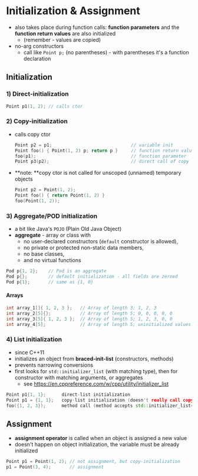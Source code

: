 # Initialization & Assignment

- also takes place during function calls: **function parameters** and the **function return values** are also initialized
    - (remember - values are copied)
- no-arg constructors
    - call like `Point p;` (no parentheses) - with parentheses it's a function declaration

## Initialization

### 1) Direct-initialization

```c++
Point p1(1, 2); // calls ctor
```

### 2) Copy-initialization

- calls copy ctor
    ```c++
    Point p2 = p1;                              // variable init
    Point foo() { Point(1, 2) p; return p }     // function return value
    foo(p1);                                    // function parameter
    Point p3(p2);                               // direct call of copy ctor
    ```

- **note: **copy ctor is not called for unscoped (unnamed) temporary objects
    ```c++
    Point p2 = Point(1, 2);
    Point foo() { return Point(1, 2) }
    foo(Point(1, 2));
    ```

### 3) Aggregate/POD initialization

- a bit like Java's `POJO` (Plain Old Java Object)
- **aggregate** - array or class with
    - no user-declared constructors (`default` constructor is allowed),
    - no private or protected non-static data members,
    - no base classes,
    - and no virtual functions

```c++
Pod p{1, 2};    // Pod is an aggregate
Pod p{};        // default initialization - all fields are zeroed
Pod p{1};       // same as {1, 0}
```

#### Arrays

```c++
int array_1[]{ 1, 2, 3 };   // Array of length 3; 1, 2, 3
int array_2[5]{};           // Array of length 5; 0, 0, 0, 0, 0
int array_3[5]{ 1, 2, 3 };  // Array of length 5; 1, 2, 3, 0, 0
int array_4[5];             // Array of length 5; uninitialized values
```

### 4) List initialization

- since C++11
- initializes an object from **braced-init-list** (constructors, methods)
- prevents narrowing conversions
- first looks for `std::initializer_list` (with matching type), then for constructor with matching arguments, or aggregates
    - see https://en.cppreference.com/w/cpp/utility/initializer_list

```c++
Point p1{1, 1};      direct-list initialization
Point p1 = {1, 1};   copy-list initialization (doesn't really call copy constructor)
foo({1, 2, 3});      method call (method accepts std::initializer_list<int>)
```

## Assignment

- **assignment operator** is called when an object is assigned a new value
- doesn't happen on object initialization, the variable must be already initialized

```c++
Point p1 = Point(1, 2); // not assignment, but copy-initialization
p1 = Point(3, 4);       // assignment
```